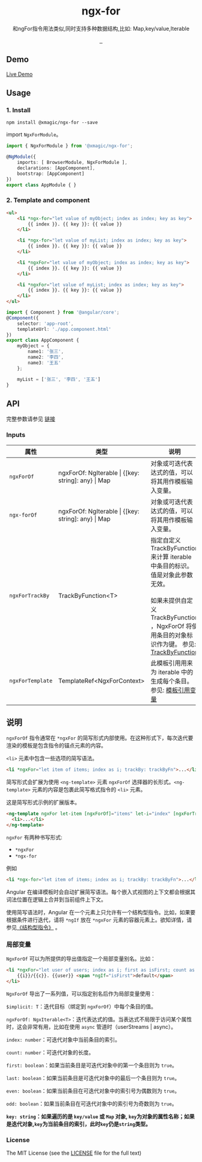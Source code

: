 <h1 align="center">ngx-for</h1>

<p align="center">和ngFor指令用法类似,同时支持多种数据结构,比如: Map,key/value,Iterable</p>

<p align="center">
  <a aria-label="build status" href="https://npmjs.com/package/@xmagic/ngx-for">
    <img alt="" src="https://img.shields.io/npm/v/@xmagic/ngx-for/latest.svg">
  </a>
  <a aria-label="last commit" href="https://www.github.com/angular/angular">
    <img alt="" src="https://img.shields.io/badge/Build%20with-Angular%20CLI-red?logo=angular">
  </a>

  <a aria-label="license" href="https://m310851010.github.io/ngx-for/LICENSE">
    <img src="https://img.shields.io/badge/License-MIT-blue.svg" alt="">
  </a>
</p>

## Demo

[Live Demo](https://m310851010.github.io/ngx-for)

## Usage

### 1. Install

```
npm install @xmagic/ngx-for --save
```

import `NgxForModule`。

```typescript
import { NgxForModule } from '@xmagic/ngx-for';

@NgModule({
    imports: [ BrowserModule, NgxForModule ],
    declarations: [AppComponent],
    bootstrap: [AppComponent]
})
export class AppModule { }
```

### 2. Template and component

```html
<ul>
    <li *ngx-for="let value of myObject; index as index; key as key">
        {{ index }}. {{ key }}: {{ value }}
    </li>

    <li *ngx-for="let value of myList; index as index; key as key">
        {{ index }}. {{ key }}: {{ value }}
    </li>

    <li *ngxFor="let value of myObject; index as index; key as key">
        {{ index }}. {{ key }}: {{ value }}
    </li>

    <li *ngxFor="let value of myList; index as index; key as key">
        {{ index }}. {{ key }}: {{ value }}
    </li>
</ul>
```

```ts
import { Component } from '@angular/core';
@Component({
    selector: 'app-root',
    templateUrl: './app.component.html'
})
export class AppComponent {
    myObject = {
        name1: '张三',
        name2: '李四',
        name3: '王五'
    };

    myList = ['张三', '李四', '王五']
}
```

## API

完整参数请参见 [链接](https://angular.io/api/common/NgFor)

### Inputs
| 属性               | 类型                                                  | 说明                                                                                                                                                                                  |
|------------------|-----------------------------------------------------|-------------------------------------------------------------------------------------------------------------------------------------------------------------------------------------|
| `ngxForOf`       | ngxForOf: NgIterable \| {[key: string]: any} \| Map | 对象或可迭代表达式的值，可以将其用作模板输入变量。                                                                                                                                                           |
| `ngx-forOf`      | ngxForOf: NgIterable \| {[key: string]: any} \| Map | 对象或可迭代表达式的值，可以将其用作模板输入变量。                                                                                                                                                           |
| `ngxForTrackBy`  | TrackByFunction\<T\>                                | 指定自定义 TrackByFunction 来计算 iterable 中条目的标识。 值是对象此参数无效。<br/><br/>如果未提供自定义 TrackByFunction ，NgxForOf 将使用条目的对象标识作为键。 参见: [TrackByFunction](https://angular.io/api/core/TrackByFunction) |
| `ngxForTemplate` | TemplateRef\<NgxForContext\>                        | 此模板引用用来为 iterable 中的生成每个条目。 参见: [模板引用变量](https://angular.io/guide/template-reference-variables)                                                                                     |

## 说明
`ngxForOf` 指令通常在 `*ngxFor` 的简写形式内部使用。在这种形式下，每次迭代要渲染的模板是包含指令的锚点元素的内容。

`<li>` 元素中包含一些选项的简写语法。

```html
<li *ngxFor="let item of items; index as i; trackBy: trackByFn">...</li>
```

简写形式会扩展为使用 `<ng-template>` 元素 `ngxForOf` 选择器的长形式。`<ng-template>` 元素的内容是包裹此简写格式指令的 `<li>` 元素。

这是简写形式示例的扩展版本。
```html
<ng-template ngxFor let-item [ngxForOf]="items" let-i="index" [ngxForTrackBy]="trackByFn">
  <li>...</li>
</ng-template>
```


`ngxFor` 有两种书写形式:

- `*ngxFor`
- `*ngx-for`

例如

```html
<li *ngx-for="let item of items; index as i; trackBy: trackByFn">...</li>
```

Angular 在编译模板时会自动扩展简写语法。每个嵌入式视图的上下文都会根据其词法位置在逻辑上合并到当前组件上下文。

使用简写语法时，Angular 在一个元素上只允许有一个结构型指令。比如，如果要根据条件进行迭代，请将 `*ngIf` 放在 `*ngxFor` 元素的容器元素上。欲知详情，请参见[《结构型指令》](https://angular.io/guide/structural-directives#one-per-element) 。

### 局部变量
`NgxForOf` 可以为所提供的导出值指定一个局部变量别名。比如：
```html
<li *ngxFor="let user of users; index as i; first as isFirst; count as c">
    {{i}}/{{c}}. {{user}} <span *ngIf="isFirst">default</span>
</li>
```

`NgxForOf` 导出了一系列值，可以指定别名后作为局部变量使用：

`$implicit: T`：迭代目标（绑定到 `ngxForOf`）中每个条目的值。

`ngxForOf: NgxIterable<T>`：迭代表达式的值。当表达式不局限于访问某个属性时，这会非常有用，比如在使用 `async` 管道时（userStreams | async）。

`index: number`：可迭代对象中当前条目的索引。

`count: number`：可迭代对象的长度。

`first: boolean`：如果当前条目是可迭代对象中的第一个条目则为 `true`。

`last: boolean`：如果当前条目是可迭代对象中的最后一个条目则为 `true`。

`even: boolean`：如果当前条目在可迭代对象中的索引号为偶数则为 `true`。

`odd: boolean`：如果当前条目在可迭代对象中的索引号为奇数则为 `true`。

**`key: string`：如果遍历的是 `key/value` 或 `Map` 对象, `key`为对象的属性名称；如果是迭代对象,`key`为当前条目的索引，此时`key`仍是`string`类型。**


### License

The MIT License (see the [LICENSE](https://github.com/m310851010/ngx-for/blob/master/LICENSE) file for the full text)
